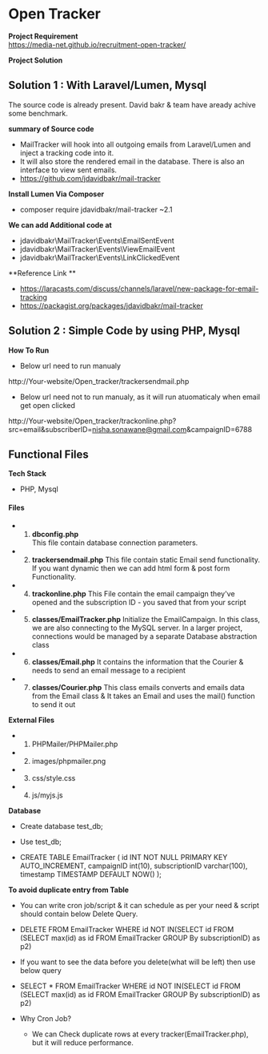# Open Tracker

**Project Requirement**<br/>
https://media-net.github.io/recruitment-open-tracker/


**Project Solution**

## Solution 1 : With Laravel/Lumen, Mysql

The source code is already present. David bakr & team have aready achive some benchmark.

**summary of Source code**

 - MailTracker will hook into all outgoing emails from Laravel/Lumen and inject a tracking code into it.
 - It will also store the rendered email in the database. There is also an interface to view sent emails.
 - https://github.com/jdavidbakr/mail-tracker

**Install Lumen Via Composer**

  - composer require jdavidbakr/mail-tracker ~2.1


**We can add Additional code at**
  - jdavidbakr\MailTracker\Events\EmailSentEvent
  - jdavidbakr\MailTracker\Events\ViewEmailEvent
  - jdavidbakr\MailTracker\Events\LinkClickedEvent


**Reference Link **

- https://laracasts.com/discuss/channels/laravel/new-package-for-email-tracking
- https://packagist.org/packages/jdavidbakr/mail-tracker


## Solution 2 :  Simple Code by using PHP, Mysql

**How To Run**
 -  Below url need to run manualy 
 
  http://Your-website/Open_tracker/trackersendmail.php

 - Below url need not to run manualy, as it will run atuomaticaly when email get open clicked
 
 http://Your-website/Open_tracker/trackonline.php?src=email&subscriberID=nisha.sonawane@gmail.com&campaignID=6788
 

## Functional Files 

**Tech Stack**
 - PHP, Mysql


#### Files

  - 1) **dbconfig.php**  
        This file contain database connection parameters.
  - 2) **trackersendmail.php**
        This file contain static Email send functionality. If you want dynamic then we can add html form & post form Functionality.
  - 4) **trackonline.php**
        This File contain the email campaign they've opened and the subscription ID - you saved that from your script
  - 5) **classes/EmailTracker.php**
        Initialize the EmailCampaign. In this class, we are also connecting to the MySQL server.  In a larger project, connections would be managed by a separate Database abstraction class
  - 6) **classes/Email.php**
        It contains the information that the Courier & needs to send an email message to a recipient
  - 7) **classes/Courier.php**
        This class emails converts and emails data from the Email class & It takes an Email and uses the mail() function to send it out

**External Files**

  - 1) PHPMailer/PHPMailer.php
  - 2) images/phpmailer.png
  - 3) css/style.css
  - 4) js/myjs.js



**Database**

 - Create database test_db;

 - Use test_db;

 - CREATE TABLE EmailTracker (
    id INT NOT NULL PRIMARY KEY AUTO_INCREMENT,
    campaignID int(10),
    subscriptionID varchar(100),
    timestamp TIMESTAMP DEFAULT NOW()
   );


**To avoid duplicate entry from Table**

  - You can write cron job/script & it can schedule as per your need & script should contain below Delete Query.
  
  - DELETE FROM EmailTracker WHERE id NOT IN(SELECT id FROM (SELECT max(id) as id FROM EmailTracker GROUP By subscriptionID) as p2)

  - If you want to see the data before you delete(what will be left) then use below query

  -  SELECT *  FROM EmailTracker WHERE id NOT IN(SELECT id FROM (SELECT max(id) as id FROM EmailTracker GROUP By subscriptionID) as p2)
 
  - Why Cron Job?
     -  We can Check duplicate rows at every tracker(EmailTracker.php), but it will reduce performance.
